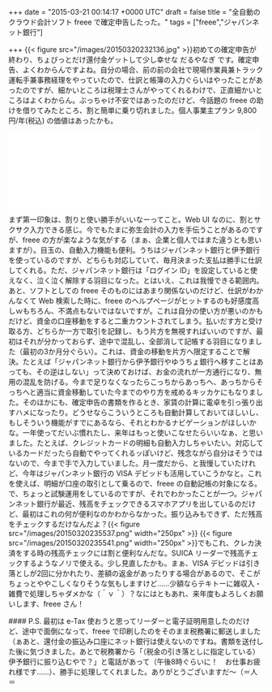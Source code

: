 
+++
date = "2015-03-21 00:14:17 +0000 UTC"
draft = false
title = "全自動のクラウド会計ソフト freee で確定申告したった。"
tags = ["freee","ジャパンネット銀行"]

+++
{{< figure src="/images/20150320232136.jpg"  >}}初めての確定申告が終わり、ちょびっとだけ還付金ゲットして少し幸せな だるやなぎ です。確定申告、よくわからんですよね。自分の場合、前の前の会社で現場作業員兼トラック運転手兼事務経理をやっていたので、仕訳と帳簿の入力ぐらいはやったことがあったのですが、細かいところは税理士さんがやってくれるわけで、正直細かいところはよくわからん。ぶっちゃけ不安ではあったのだけど、今話題の freee の助けを借りてみたところ、割と簡単に乗り切れました。個人事業主プラン 9,800円/年(税込) の価値はあったかも。<iframe src="//hatenablog-parts.com/embed?url=http%3A%2F%2Fwww.freee.co.jp%2F" title="会計ソフト「freee(フリー)」｜全自動のクラウド会計ソフト" class="embed-card embed-webcard" scrolling="no" frameborder="0" style="display: block; width: 100%; height: 155px; max-width: 500px; margin: 10px 0px;"><a href="http://www.freee.co.jp/">会計ソフト「freee(フリー)」｜全自動のクラウド会計ソフト</a></iframe>まず第一印象は、割りと使い勝手がいいなーってこと。Web UI なのに、割とサクサク入力できる感じ。今でもたまに弥生会計の入力を手伝うことがあるのですが、freee の方が楽なような気がする（まぁ、企業と個人ではまた違うとも思いますが）。目玉の、自動入力機能も便利。うちはジャパンネット銀行と伊予銀行を使っているのですが、どちらも対応していて、毎月決まった支払は勝手に仕訳してくれる。ただ、ジャパンネット銀行は「ログイン ID」を設定していると使えなく、泣く泣く解除する羽目になった。とはいえ、これは我慢できる範囲内。あと、ソフトとしての freee そのものにはあまり関係ないのだけど、仕訳がわかんなくて Web 検索した時に、freee のヘルプページがヒットするのも好感度高しｗもちろん、不満点もないではないですが。これは自分の使い方が悪いのかもだけど、資金の口座移動をすると二重カウントされてしまう。払いだす方と受け取る方、どちらか一方で取引を記録し、もう片方を無視すればいいのですが、最初はそれが分かっておらず、途中で混乱し、全部消して記帳する羽目になりました（最初の3か月分ぐらい）。これは、資金の移動を片方へ限定することで解決。たとえば「ジャパンネット銀行から伊予銀行やゆうちょ銀行へ移すことはあっても、その逆はしない」って決めておけば、お金の流れが一方通行になり、無用の混乱を防げる。今まで足りなくなったらこっちからあっちへ、あっちからそっちへと適当に資金移動していた今までのやり方を戒めるキッカケにもなりました。そのほかにも、確定申告の書類を作るとき、家賃の計算に電卓を引っ張り出すハメになったり。どうせならこういうところも自動計算しておいてほしいし、もしそういう機能がすでにあるなら、それとわかるナビゲーションがほしいかな。一年使ってだいぶ慣れたし、来年はもっと使いこなせたらいいなぁ、と思いました。たとえば、クレジットカードの明細も自動入力しちゃいたい。対応しているカードだったら自動でやってくれるッぽいけど、残念ながら自分はそうではないので、今まで手で入力していました。月一度だから、と我慢していたけれど、今年はジャパンネット銀行の VISA デビッドも活用していこうかなと。これを使えば、明細が口座の取引として乗るので、freee の自動記帳の対象になる。で、ちょっと試験運用をしているのですが、それでわかったことが一つ。ジャパンネット銀行が最近、残高をチェックできるスマホアプリを出しているのだけど、最初はこれの何が便利なのかわからなかった。振り込みもできず、ただ残高をチェックするだけなんだよ？{{< figure src="/images/20150320235537.png" width="250px" >}} {{< figure src="/images/20150320235541.png" width="250px" >}}でもこれ、クレカ決済をする時の残高チェックには割と便利なんだな。SUICA リーダーで残高チェックするようなノリで使える。少し見直したかも。まぁ、VISA デビッドは引き落としが2回に分かれたり、差額の返金があったりする場合があるので、そこがちょっとややこしくなりそうな気もしますけど……少額ならテキトーに雑収入・雑費で処理しちゃダメかな（＾ｖ＾）？なにはともあれ、来年度もよろしくお願いします、freee さん！

<div class="section">
    #### P.S.
    最初は e-Tax 使おうと思ってリーダーと電子証明用意したのだけど、途中で面倒になって、freee で印刷したのをそのまま税務署に郵送しました（ぁあと、還付金の振込み口座にネット銀行は使えないのですね。書類を送付した後に気づきました。あとで税務署から「（税金の引き落としに指定している）伊予銀行に振り込むやで？」と電話があって（午後8時ぐらいに！　お仕事お疲れ様です……）、勝手に処理してくれました。ありがとうございますだ～（＝人＝

</div>

